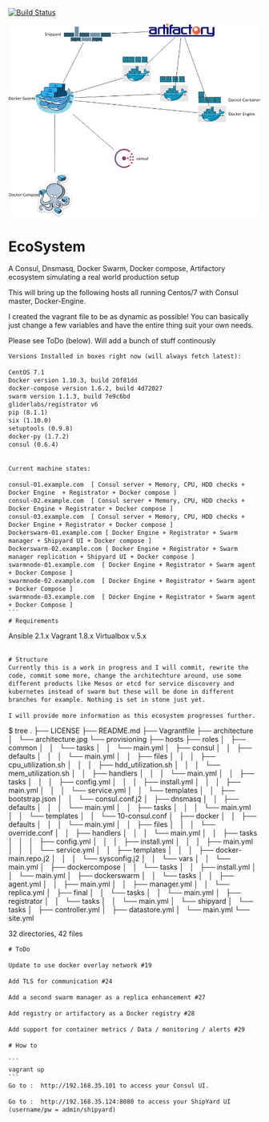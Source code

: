 [![Build Status](https://travis-ci.org/kamigerami/EcoSystem.svg?branch=master)](https://travis-ci.org/kamigerami/EcoSystem)

<img src="architecture/architecture.jpg">

# EcoSystem
A Consul, Dnsmasq, Docker Swarm, Docker compose, Artifactory ecosystem simulating a real world production setup

This will bring up the following hosts all running Centos/7 with Consul master, Docker-Engine.

I created the vagrant file to be as dynamic as possible! You can basically just change a few variables and have the entire thing suit your own needs.


Please see ToDo (below). Will add a bunch of stuff continously 


````
Versions Installed in boxes right now (will always fetch latest):

CentOS 7.1 
Docker version 1.10.3, build 20f81dd
docker-compose version 1.6.2, build 4d72027 
swarm version 1.1.3, build 7e9c6bd
gliderlabs/registrator v6
pip (8.1.1)
six (1.10.0)
setuptools (0.9.8)
docker-py (1.7.2)
consul (0.6.4)


Current machine states:

consul-01.example.com  [ Consul server + Memory, CPU, HDD checks + Docker Engine  + Registrator + Docker compose ]
consul-02.example.com  [ Consul server + Memory, CPU, HDD checks + Docker Engine + Registrator + Docker compose ]
consul-03.example.com  [ Consul server + Memory, CPU, HDD checks + Docker Engine + Registrator + Docker compose ]
Dockerswarm-01.example.com [ Docker Engine + Registrator + Swarm manager + Shipyard UI + Docker compose ]
Dockerswarm-02.example.com [ Docker Engine + Registrator + Swarm manager replication + Shipyard UI + Docker compose ]
swarmnode-01.example.com  [ Docker Engine + Registrator + Swarm agent + Docker Compose ]
swarmnode-02.example.com  [ Docker Engine + Registrator + Swarm agent + Docker Compose ]
swarmnode-03.example.com  [ Docker Engine + Registrator + Swarm agent + Docker Compose ]
```
# Requirements

````
Ansible 2.1.x
Vagrant 1.8.x
Virtualbox v.5.x
````

# Structure
Currently this is a work in progress and I will commit, rewrite the code, commit some more, change the architechture around, use some different products like Mesos or etcd for service discovery and kubernetes instead of swarm but these will be done in different branches for example. Nothing is set in stone just yet.

I will provide more information as this ecosystem progresses further.

````
$ tree
.
├── LICENSE
├── README.md
├── Vagrantfile
├── architecture
│   └── architecture.jpg
└── provisioning
    ├── hosts
    ├── roles
    │   ├── common
    │   │   └── tasks
    │   │       └── main.yml
    │   ├── consul
    │   │   ├── defaults
    │   │   │   └── main.yml
    │   │   ├── files
    │   │   │   ├── cpu_utilization.sh
    │   │   │   ├── hdd_utilization.sh
    │   │   │   └── mem_utilization.sh
    │   │   ├── handlers
    │   │   │   └── main.yml
    │   │   ├── tasks
    │   │   │   ├── config.yml
    │   │   │   ├── install.yml
    │   │   │   ├── main.yml
    │   │   │   └── service.yml
    │   │   └── templates
    │   │       ├── bootstrap.json
    │   │       └── consul.conf.j2
    │   ├── dnsmasq
    │   │   ├── defaults
    │   │   │   └── main.yml
    │   │   ├── tasks
    │   │   │   └── main.yml
    │   │   └── templates
    │   │       └── 10-consul.conf
    │   ├── docker
    │   │   ├── defaults
    │   │   │   └── main.yml
    │   │   ├── files
    │   │   │   └── override.conf
    │   │   ├── handlers
    │   │   │   └── main.yml
    │   │   ├── tasks
    │   │   │   ├── config.yml
    │   │   │   ├── install.yml
    │   │   │   ├── main.yml
    │   │   │   └── service.yml
    │   │   ├── templates
    │   │   │   ├── docker-main.repo.j2
    │   │   │   └── sysconfig.j2
    │   │   └── vars
    │   │       └── main.yml
    │   ├── dockercompose
    │   │   └── tasks
    │   │       ├── install.yml
    │   │       └── main.yml
    │   ├── dockerswarm
    │   │   └── tasks
    │   │       ├── agent.yml
    │   │       ├── main.yml
    │   │       ├── manager.yml
    │   │       └── replica.yml
    │   ├── final
    │   │   └── tasks
    │   │       └── main.yml
    │   ├── registrator
    │   │   └── tasks
    │   │       └── main.yml
    │   └── shipyard
    │       └── tasks
    │           ├── controller.yml
    │           ├── datastore.yml
    │           └── main.yml
    └── site.yml

32 directories, 42 files

````
# ToDo

Update to use docker overlay network #19

Add TLS for communication #24

Add a second swarm manager as a replica enhancement #27

Add registry or artifactory as a Docker registry #28

Add support for container metrics / Data / monitoring / alerts #29

# How to 

```
vagrant up 
```
Go to :  http://192.168.35.101 to access your Consul UI.

Go to :  http://192.168.35.124:8080 to access your ShipYard UI (username/pw = admin/shipyard)


